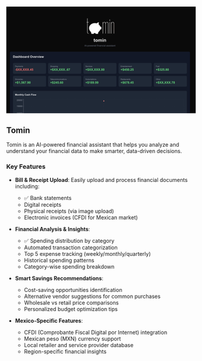 ![Tomin Banner](assets/screen1.png)

## Tomin

Tomin is an AI-powered financial assistant that helps you analyze and understand your financial data to make smarter, data-driven decisions.

### Key Features

- **Bill & Receipt Upload**: Easily upload and process financial documents including:
  - ✅ Bank statements
  - Digital receipts
  - Physical receipts (via image upload)
  - Electronic invoices (CFDI for Mexican market)

- **Financial Analysis & Insights**:
  - ✅ Spending distribution by category
  - Automated transaction categorization
  - Top 5 expense tracking (weekly/monthly/quarterly)
  - Historical spending patterns
  - Category-wise spending breakdown

- **Smart Savings Recommendations**:
  - Cost-saving opportunities identification
  - Alternative vendor suggestions for common purchases
  - Wholesale vs retail price comparisons
  - Personalized budget optimization tips

- **Mexico-Specific Features**:
  - CFDI (Comprobante Fiscal Digital por Internet) integration
  - Mexican peso (MXN) currency support
  - Local retailer and service provider database
  - Region-specific financial insights

